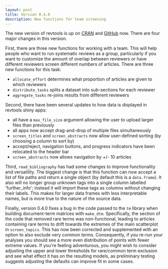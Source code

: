 ```yaml
---
layout: post
title: Version 0.4.0
description: New functions for team screening
---
```

The new version of revtools is up on <a href="https://cran.r-project.org/package=revtools" target="_blank" rel="noopener">CRAN</a> and <a href="https://github.com/mjwestgate/revtools" target="_blank" rel="noopener">GitHub</a> now. There are four major changes in this version.

First, there are three new functions for working with a team. This will help people who want to run systematic reviews as a group, particularly if you want to customize the amount of overlap between reviewers or have different reviewers screen different numbers of articles. There are three new functions for this task:
<ul class="default">
  <li class="default"><code>allocate_effort</code> determines what proportion of articles are given to which reviewers</li>
  <li class="default"><code>distribute_tasks</code> splits a dataset into sub-sections for each reviewer</li>
  <li class="default"><code>aggregate_tasks</code> re-joins results from different reviewers</li>
</ul>


Second, there have been several updates to how data is displayed in revtools shiny apps:
<ul class="default">
  <li class="default">all have a <code>max_file_size</code> argument allowing the user to upload larger files than previously</li>
  <li class="default">all apps now accept drag-and-drop of multiple files simultaneously</li>
  <li class="default"><code>screen_titles</code> and <code>screen_abstracts</code> now allow user-defined sorting (by choosing a column to sort by)</li>
  <li class="default">accept/reject, navigation buttons, and progress indicators have been relocated to the header bar</li>
  <li class="default"><code>screen_abstracts</code> now allows navigation by +/- 10 articles</li>
</ul>

Third, <code>read_bibliography</code> has had some changes to improve functionality and versatility. The biggest change is that this function can now accept a list of file paths and  return a single object (by default this is a <code>data.frame</code>). It also will no longer group unknown tags into a single column labelled 'further_info'; instead it will import these tags as columns without changing their labels. This makes for larger data frames with less interpretable names, but is more true to the nature of the source data.


Finally, version 0.4.0 fixes a bug in the code passed to the <code>tm</code> library when building document-term matrices with <code>make_dtm</code>. Specifically, the section of the code that removed rare terms was non-functional, leading to articles containing rare terms to drift towards the extremes of the main scatterplot in <code>screen_topics</code>. This has now been corrected and supplemented with an option to also exclude very common terms. Consequently, if you re-run your analyses you should see a more even distribution of points with fewer extreme values. If you're feeling adventurous, you might wish to consider adjusting the upper and lower thresholds for rare/common term exclusion and see what effect it has on the resulting models, as preliminary testing suggests adjusting the defaults can improve fit in some cases.